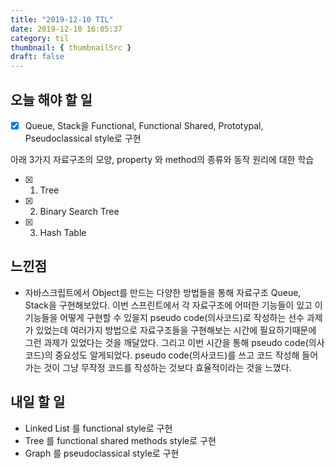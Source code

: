 ```yaml
---
title: "2019-12-10 TIL"
date: 2019-12-10 16:05:37
category: til
thumbnail: { thumbnailSrc }
draft: false
---
```


## 오늘 해야 할 일

- [x] Queue, Stack을 Functional, Functional Shared, Prototypal, Pseudoclassical style로 구현

아래 3가지 자료구조의 모양, property 와 method의 종류와 동작 원리에 대한 학습
- [x] 1. Tree
- [x] 2. Binary Search Tree
- [x] 3. Hash Table


## 느낀점

- 자바스크립트에서 Object를 만드는 다양한 방법들을 통해 자료구조 Queue, Stack을 구현해보았다.
이번 스프린트에서 각 자료구조에 어떠한 기능들이 있고 이 기능들을 어떻게 구현할 수 있을지 pseudo code(의사코드)로 작성하는 선수 과제가 있었는데
여러가지 방법으로 자료구조들을 구현해보는 시간에 필요하기때문에 그런 과제가 있었다는 것을 깨달았다. 그리고 이번 시간을 통해 pseudo code(의사코드)의 중요성도 알게되었다. pseudo code(의사코드)를 쓰고 코드 작성해 들어가는 것이 그냥 무작정 코드를 작성하는 것보다 효율적이라는 것을 느꼈다.

## 내일 할 일
- Linked List 를 functional style로 구현
- Tree 를 functional shared methods style로 구현
- Graph 를 pseudoclassical style로 구현


